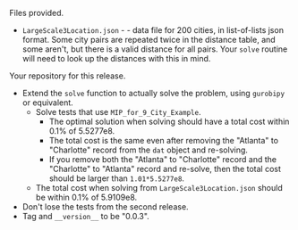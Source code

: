Files provided.

* `LargeScale3Location.json` - - data file for 200 cities, in list-of-lists json format. Some city pairs are repeated
twice in the distance table, and some aren't, but there is a valid distance for all pairs. Your `solve` routine will 
need to look up the distances with this in mind.

Your repository for this release.

* Extend the `solve` function to actually solve the problem, using `gurobipy` or equivalent.
  * Solve tests that use `MIP_for_9_City_Example`.
    * The optimal solution when solving  should have a total cost within 0.1% of
  5.5277e8.
    * The total cost is the same even after removing the "Atlanta" to "Charlotte" record from the 
  `dat` object and re-solving.
    * If you remove both the "Atlanta" to "Charlotte" record and the "Charlotte" to "Atlanta" record
  and re-solve, then the total cost should be larger than  `1.01*5.5277e8`.
  *  The total cost when solving from `LargeScale3Location.json` should be within 0.1% of 5.9109e8.
* Don't lose the tests from the second release.
* Tag and `__version__` to be "0.0.3".   